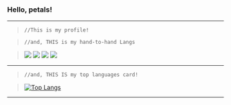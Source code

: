 ### Hello, petals!
---

>```//This is my profile!```

>```//and, THIS is my hand-to-hand Langs```

><img src="https://img.shields.io/badge/-000000?style=flat-square&logo=c&logoColor=white"/> <img src="https://img.shields.io/badge/-000000?style=flat-square&logo=python&logoColor=white"/> <img src="https://img.shields.io/badge/-000000?style=flat-square&logo=sublimetext&logoColor=white"/> <img src="https://img.shields.io/badge/-000000?style=flat-square&logo=Git&logoColor=white"/>
---

>```//and, THIS IS my top languages card!```

> [![Top Langs](https://github-readme-stats.vercel.app/api/top-langs/?username=dnjeh)](https://github.com/dnjeh/github-readme-stats)

---

##
